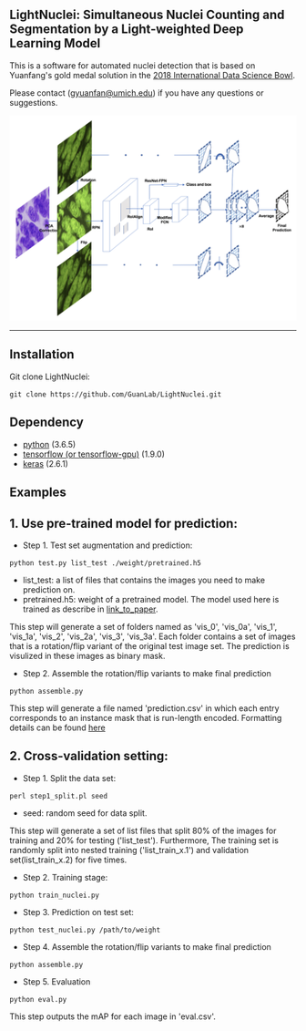 ## LightNuclei: Simultaneous Nuclei Counting and Segmentation by a Light-weighted Deep Learning Model

This is a software for automated nuclei detection that is based on Yuanfang's gold medal solution in the [2018 International Data Science Bowl](https://www.kaggle.com/c/data-science-bowl-2018).

Please contact (gyuanfan@umich.edu) if you have any questions or suggestions.

<p align="left">
<img src="https://github.com/wilzxu/LightNuclei/blob/master/fig1a.png" width="700">
</p>


---

## Installation
Git clone LightNuclei:
```
git clone https://github.com/GuanLab/LightNuclei.git
```

## Dependency
* [python](https://www.python.org) (3.6.5)
* [tensorflow (or tensorflow-gpu)](https://www.tensorflow.org) (1.9.0) 
* [keras](https://keras.io/) (2.6.1)

## Examples
## 1. Use pre-trained model for prediction:
* Step 1. Test set augmentation and prediction:

```
python test.py list_test ./weight/pretrained.h5
```

* list_test: a list of files that contains the images you need to make prediction on.
* pretrained.h5: weight of a pretrained model. The model used here is trained as describe in [link_to_paper]().

This step will generate a set of folders named as 'vis_0', 'vis_0a', 'vis_1', 'vis_1a', 'vis_2', 'vis_2a', 'vis_3', 'vis_3a'. Each folder contains a set of images that is a rotation/flip variant of the original test image set. The prediction is visulized in these images as binary mask. 

* Step 2. Assemble the rotation/flip variants to make final prediction

```
python assemble.py
```

This step will generate a file named 'prediction.csv' in which each entry corresponds to an instance mask that is run-length encoded. Formatting details can be found [here](https://www.kaggle.com/c/data-science-bowl-2018)


## 2. Cross-validation setting:
* Step 1. Split the data set:
```
perl step1_split.pl seed
```
* seed: random seed for data split.

This step will generate a set of list files that split 80% of the images for training and 20% for testing ('list_test'). Furthermore, The training set is randomly split into nested training ('list_train_x.1') and validation set(list_train_x.2) for five times.

* Step 2. Training stage:
```
python train_nuclei.py
```

* Step 3. Prediction on test set:
```
python test_nuclei.py /path/to/weight
```

* Step 4. Assemble the rotation/flip variants to make final prediction
```
python assemble.py
```

* Step 5. Evaluation
```
python eval.py
```
This step outputs the mAP for each image in 'eval.csv'.
